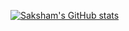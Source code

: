 
[![Saksham's GitHub stats](https://github-readme-stats.vercel.app/api?username=SakshamGoelUK&show_icons=true&theme=radical)](https://github.com/sakshamgoeluk/github-readme-stats)
<!---
SakshamGoelUK/SakshamGoelUK is a ✨ special ✨ repository because its `README.md` (this file) appears on your GitHub profile.
You can click the Preview link to take a look at your changes.
--->

